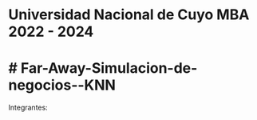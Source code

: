 # Universidad Nacional de Cuyo MBA 2022 - 2024
# # Far-Away-Simulacion-de-negocios--KNN

Integrantes:
